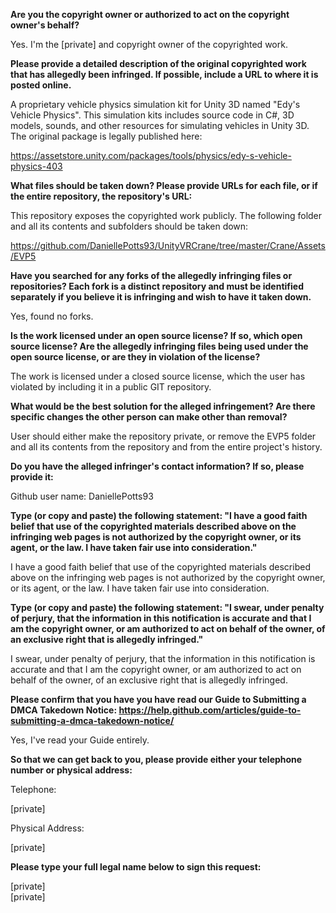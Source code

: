 **Are you the copyright owner or authorized to act on the copyright owner's behalf?**

Yes. I'm the [private] and copyright owner of the copyrighted work.



**Please provide a detailed description of the original copyrighted work that has allegedly been infringed. If possible, include a URL to where it is posted online.**

A proprietary vehicle physics simulation kit for Unity 3D named "Edy's Vehicle Physics". This simulation kits includes source code in C#, 3D models, sounds, and other resources for simulating vehicles in Unity 3D. The original package is legally published here:

https://assetstore.unity.com/packages/tools/physics/edy-s-vehicle-physics-403



**What files should be taken down? Please provide URLs for each file, or if the entire repository, the repository's URL:**

This repository exposes the copyrighted work publicly. The following folder and all its contents and subfolders should be taken down:

https://github.com/DaniellePotts93/UnityVRCrane/tree/master/Crane/Assets/EVP5



**Have you searched for any forks of the allegedly infringing files or repositories? Each fork is a distinct repository and must be identified separately if you believe it is infringing and wish to have it taken down.**

Yes, found no forks.



**Is the work licensed under an open source license? If so, which open source license? Are the allegedly infringing files being used under the open source license, or are they in violation of the license?**

The work is licensed under a closed source license, which the user has violated by including it in a public GIT repository.



**What would be the best solution for the alleged infringement? Are there specific changes the other person can make other than removal?**

User should either make the repository private, or remove the EVP5 folder and all its contents from the repository and from the entire project's history.



**Do you have the alleged infringer's contact information? If so, please provide it:**

Github user name: DaniellePotts93



**Type (or copy and paste) the following statement: "I have a good faith belief that use of the copyrighted materials described above on the infringing web pages is not authorized by the copyright owner, or its agent, or the law. I have taken fair use into consideration."**

I have a good faith belief that use of the copyrighted materials described above on the infringing web pages is not authorized by the copyright owner, or its agent, or the law. I have taken fair use into consideration.



**Type (or copy and paste) the following statement: "I swear, under penalty of perjury, that the information in this notification is accurate and that I am the copyright owner, or am authorized to act on behalf of the owner, of an exclusive right that is allegedly infringed."**

I swear, under penalty of perjury, that the information in this notification is accurate and that I am the copyright owner, or am authorized to act on behalf of the owner, of an exclusive right that is allegedly infringed.



**Please confirm that you have you have read our Guide to Submitting a DMCA Takedown Notice: https://help.github.com/articles/guide-to-submitting-a-dmca-takedown-notice/**

Yes, I've read your Guide entirely.



**So that we can get back to you, please provide either your telephone number or physical address:**

Telephone:

[private]  


Physical Address:

[private]  



**Please type your full legal name below to sign this request:**

[private]  
[private]  
